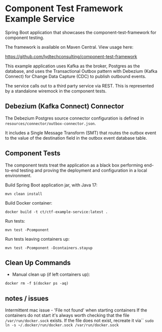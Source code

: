 # Component Test Framework Example Service

Spring Boot application that showcases the component-test-framework for component testing.

The framework is available on Maven Central.  View usage here:

https://github.com/lydtechconsulting/component-test-framework

This example application uses Kafka as the broker, Postgres as the database, and uses the Transactional Outbox pattern with Debezium (Kafka Connect) for Change Data Capture (CDC) to publish outbound events.  

The service calls out to a third party service via REST.  This is represented by a standalone wiremock in the component tests.

## Debezium (Kafka Connect) Connector

The Debezium Postgres source connector configuration is defined in `resources/connector/outbox-connector.json`.

It includes a Single Message Transform (SMT) that routes the outbox event to the value of the destination field in the outbox event database table.

## Component Tests

The component tests treat the application as a black box performing end-to-end testing and proving the deployment and configuration in a local environment.

Build Spring Boot application jar, with Java 17:
```
mvn clean install
```

Build Docker container:
```
docker build -t ct/ctf-example-service:latest .
```

Run tests:
```
mvn test -Pcomponent
```

Run tests leaving containers up:
```
mvn test -Pcomponent -Dcontainers.stayup
```

## Clean Up Commands

- Manual clean up (if left containers up):
```
docker rm -f $(docker ps -aq)
```


## notes / issues
Intermittent mac issue - 'File not found' when starting containers
If the containers do not start it's always worth checking that the file `/var/run/docker.sock` exists.   If the file does not exist, recreate it via``
`sudo ln -s ~/.docker/run/docker.sock /var/run/docker.sock`
